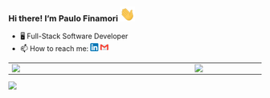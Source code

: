### Hi there! I’m Paulo Finamori <img src="https://github.com/Finamori/Finamori/blob/main/images/Hi.gif" width="30px">
- 🖥 Full-Stack Software Developer  
- 📫 How to reach me: <a href="https://www.linkedin.com/in/paulo-finamori"><img src="https://github.com/Finamori/Finamori/blob/main/images/linkedin.png" width="16"></img></a> 
  <a href="mailto:paulofinamori@gmail.com"><img src="https://github.com/Finamori/Finamori/blob/main/images/gmail.png" width="16"></img></a> 




<center>
<table>
    <tr>
        <td><img width="350px" align="left" src="https://github-readme-stats.vercel.app/api/top-langs/?username=Finamori&hide=html&layout=compact" /></td>
        <td><img width="395px" align="left" src="https://github-readme-stats.vercel.app/api?username=Finamori"/></td>
    </tr>   
</table>
</center>  






![](https://komarev.com/ghpvc/?username=Finamori)
